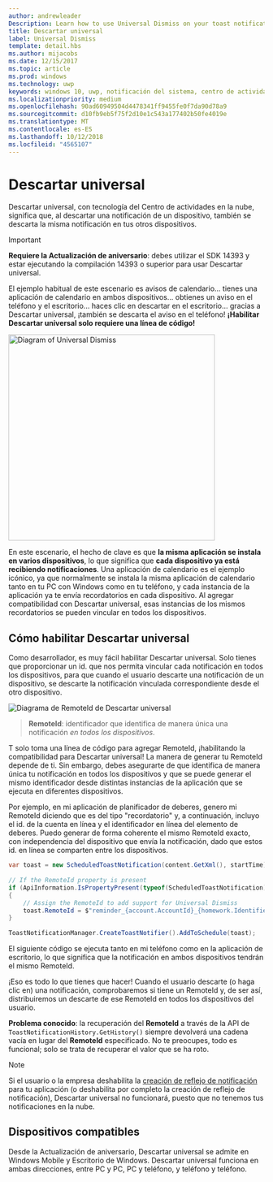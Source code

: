```yaml
---
author: andrewleader
Description: Learn how to use Universal Dismiss on your toast notifications.
title: Descartar universal
label: Universal Dismiss
template: detail.hbs
ms.author: mijacobs
ms.date: 12/15/2017
ms.topic: article
ms.prod: windows
ms.technology: uwp
keywords: windows 10, uwp, notificación del sistema, centro de actividades en la nube, descartar universal, notificación, entre dispositivos, descartar una vez descartar en todas partes
ms.localizationpriority: medium
ms.openlocfilehash: 90ad60949504d4478341ff9455fe0f7da90d78a9
ms.sourcegitcommit: d10fb9eb5f75f2d10e1c543a177402b50fe4019e
ms.translationtype: MT
ms.contentlocale: es-ES
ms.lasthandoff: 10/12/2018
ms.locfileid: "4565107"
---
```

# <a name="universal-dismiss"></a>Descartar universal

Descartar universal, con tecnología del Centro de actividades en la nube, significa que, al descartar una notificación de un dispositivo, también se descarta la misma notificación en tus otros dispositivos.

> [!IMPORTANT]
> **Requiere la Actualización de aniversario**: debes utilizar el SDK 14393 y estar ejecutando la compilación 14393 o superior para usar Descartar universal.

El ejemplo habitual de este escenario es avisos de calendario... tienes una aplicación de calendario en ambos dispositivos... obtienes un aviso en el teléfono y el escritorio... haces clic en descartar en el escritorio... gracias a Descartar universal, ¡también se descarta el aviso en el teléfono! **¡Habilitar Descartar universal solo requiere una línea de código!**

<img alt="Diagram of Universal Dismiss" src="images/universal-dismiss.gif" width="406"/>

En este escenario, el hecho de clave es que **la misma aplicación se instala en varios dispositivos**, lo que significa que **cada dispositivo ya está recibiendo notificaciones**. Una aplicación de calendario es el ejemplo icónico, ya que normalmente se instala la misma aplicación de calendario tanto en tu PC con Windows como en tu teléfono, y cada instancia de la aplicación ya te envía recordatorios en cada dispositivo. Al agregar compatibilidad con Descartar universal, esas instancias de los mismos recordatorios se pueden vincular en todos los dispositivos.


## <a name="how-to-enable-universal-dismiss"></a>Cómo habilitar Descartar universal

Como desarrollador, es muy fácil habilitar Descartar universal. Solo tienes que proporcionar un id. que nos permita vincular cada notificación en todos los dispositivos, para que cuando el usuario descarte una notificación de un dispositivo, se descarte la notificación vinculada correspondiente desde el otro dispositivo.

![Diagrama de RemoteId de Descartar universal](images/universal-dismiss-remoteid.jpg)

> **RemoteId**: identificador que identifica de manera única una notificación *en todos los dispositivos*.

T solo toma una línea de código para agregar RemoteId, ¡habilitando la compatibilidad para Descartar universal! La manera de generar tu RemoteId depende de ti. Sin embargo, debes asegurarte de que identifica de manera única tu notificación en todos los dispositivos y que se puede generar el mismo identificador desde distintas instancias de la aplicación que se ejecuta en diferentes dispositivos.

Por ejemplo, en mi aplicación de planificador de deberes, genero mi RemoteId diciendo que es del tipo "recordatorio" y, a continuación, incluyo el id. de la cuenta en línea y el identificador en línea del elemento de deberes. Puedo generar de forma coherente el mismo RemoteId exacto, con independencia del dispositivo que envía la notificación, dado que estos id. en línea se comparten entre los dispositivos.

```csharp
var toast = new ScheduledToastNotification(content.GetXml(), startTime);
 
// If the RemoteId property is present
if (ApiInformation.IsPropertyPresent(typeof(ScheduledToastNotification).FullName, nameof(ScheduledToastNotification.RemoteId)))
{
    // Assign the RemoteId to add support for Universal Dismiss
    toast.RemoteId = $"reminder_{account.AccountId}_{homework.Identifier}"
}
  
ToastNotificationManager.CreateToastNotifier().AddToSchedule(toast);
```

El siguiente código se ejecuta tanto en mi teléfono como en la aplicación de escritorio, lo que significa que la notificación en ambos dispositivos tendrán el mismo RemoteId.

¡Eso es todo lo que tienes que hacer! Cuando el usuario descarte (o haga clic en) una notificación, comprobaremos si tiene un RemoteId y, de ser así, distribuiremos un descarte de ese RemoteId en todos los dispositivos del usuario.

**Problema conocido**: la recuperación del **RemoteId** a través de la API de `ToastNotificationHistory.GetHistory()` siempre devolverá una cadena vacía en lugar del **RemoteId** especificado. No te preocupes, todo es funcional; solo se trata de recuperar el valor que se ha roto.

> [!NOTE]
> Si el usuario o la empresa deshabilita la [creación de reflejo de notificación](notification-mirroring.md) para tu aplicación (o deshabilita por completo la creación de reflejo de notificación), Descartar universal no funcionará, puesto que no tenemos tus notificaciones en la nube.


## <a name="supported-devices"></a>Dispositivos compatibles

Desde la Actualización de aniversario, Descartar universal se admite en Windows Mobile y Escritorio de Windows. Descartar universal funciona en ambas direcciones, entre PC y PC, PC y teléfono, y teléfono y teléfono.